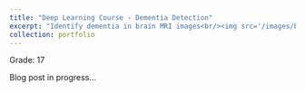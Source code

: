 ```yaml
---
title: "Deep Learning Course - Dementia Detection"
excerpt: "Identify dementia in brain MRI images<br/><img src='/images/brain_mri.jpg'>"
collection: portfolio
---
```

Grade: 17

Blog post in progress...

